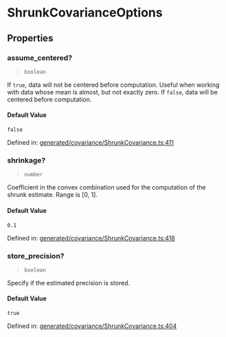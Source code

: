 # ShrunkCovarianceOptions

## Properties

### assume\_centered?

> `boolean`

If `true`, data will not be centered before computation. Useful when working with data whose mean is almost, but not exactly zero. If `false`, data will be centered before computation.

#### Default Value

`false`

Defined in:  [generated/covariance/ShrunkCovariance.ts:411](https://github.com/transitive-bullshit/scikit-learn-ts/blob/b59c1ff/packages/sklearn/src/generated/covariance/ShrunkCovariance.ts#L411)

### shrinkage?

> `number`

Coefficient in the convex combination used for the computation of the shrunk estimate. Range is \[0, 1\].

#### Default Value

`0.1`

Defined in:  [generated/covariance/ShrunkCovariance.ts:418](https://github.com/transitive-bullshit/scikit-learn-ts/blob/b59c1ff/packages/sklearn/src/generated/covariance/ShrunkCovariance.ts#L418)

### store\_precision?

> `boolean`

Specify if the estimated precision is stored.

#### Default Value

`true`

Defined in:  [generated/covariance/ShrunkCovariance.ts:404](https://github.com/transitive-bullshit/scikit-learn-ts/blob/b59c1ff/packages/sklearn/src/generated/covariance/ShrunkCovariance.ts#L404)
